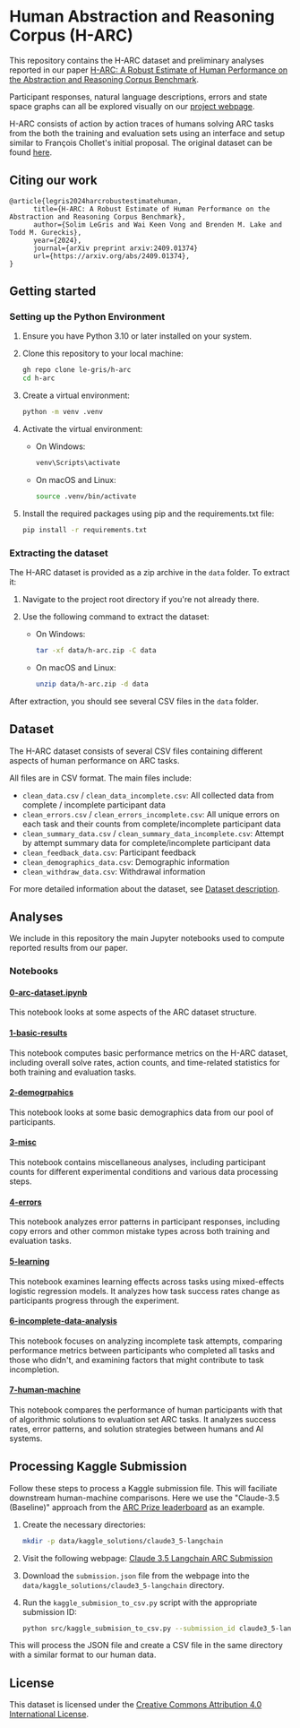 # Human Abstraction and Reasoning Corpus (H-ARC)

This repository contains the H-ARC dataset and preliminary analyses reported in our paper [H-ARC: A Robust Estimate of Human Performance on the Abstraction and Reasoning Corpus Benchmark](https://arxiv.org/abs/2409.01374).

Participant responses, natural language descriptions, errors and state space graphs can all be explored visually on our [project webpage](https://arc-visualizations.github.io/index.html).

H-ARC consists of action by action traces of humans solving ARC tasks from the both the training and evaluation sets using an interface and setup similar to François Chollet's initial proposal. The original dataset can be found [here](https://github.com/fchollet/ARC-AGI).

## Citing our work

```
@article{legris2024harcrobustestimatehuman,
      title={H-ARC: A Robust Estimate of Human Performance on the Abstraction and Reasoning Corpus Benchmark},
      author={Solim LeGris and Wai Keen Vong and Brenden M. Lake and Todd M. Gureckis},
      year={2024},
      journal={arXiv preprint arxiv:2409.01374}
      url={https://arxiv.org/abs/2409.01374},
}
```

## Getting started

### Setting up the Python Environment

1. Ensure you have Python 3.10 or later installed on your system.

2. Clone this repository to your local machine:

   ```bash
   gh repo clone le-gris/h-arc
   cd h-arc
   ```

3. Create a virtual environment:

   ```bash
   python -m venv .venv
   ```

4. Activate the virtual environment:

   - On Windows:
     ```bash
     venv\Scripts\activate
     ```
   - On macOS and Linux:
     ```bash
     source .venv/bin/activate
     ```

5. Install the required packages using pip and the requirements.txt file:
   ```bash
   pip install -r requirements.txt
   ```

### Extracting the dataset

The H-ARC dataset is provided as a zip archive in the `data` folder. To extract it:

1. Navigate to the project root directory if you're not already there.

2. Use the following command to extract the dataset:
   - On Windows:
     ```bash
     tar -xf data/h-arc.zip -C data
     ```
   - On macOS and Linux:
     ```bash
     unzip data/h-arc.zip -d data
     ```

After extraction, you should see several CSV files in the `data` folder.

## Dataset

The H-ARC dataset consists of several CSV files containing different aspects of human performance on ARC tasks.

All files are in CSV format. The main files include:

- `clean_data.csv` / `clean_data_incomplete.csv`: All collected data from complete / incomplete participant data
- `clean_errors.csv` / `clean_errors_incomplete.csv`: All unique errors on each task and their counts from complete/incomplete participant data
- `clean_summary_data.csv` / `clean_summary_data_incomplete.csv`: Attempt by attempt summary data for complete/incomplete participant data
- `clean_feedback_data.csv`: Participant feedback
- `clean_demographics_data.csv`: Demographic information
- `clean_withdraw_data.csv`: Withdrawal information

For more detailed information about the dataset, see [Dataset description](data/dataset_description.md).

## Analyses

We include in this repository the main Jupyter notebooks used to compute reported results from our paper.

### Notebooks

#### [0-arc-dataset.ipynb](analysis/0-arc-dataset.ipynb)

This notebook looks at some aspects of the ARC dataset structure.

#### [1-basic-results](analysis/1-basic-results.ipynb)

This notebook computes basic performance metrics on the H-ARC dataset, including overall solve rates, action counts, and time-related statistics for both training and evaluation tasks.

#### [2-demogrpahics](analysis/2-demographics.ipynb)

This notebook looks at some basic demographics data from our pool of participants.

#### [3-misc](analysis/3-misc.ipynb)

This notebook contains miscellaneous analyses, including participant counts for different experimental conditions and various data processing steps.

#### [4-errors](analysis/4-errors.ipynb)

This notebook analyzes error patterns in participant responses, including copy errors and other common mistake types across both training and evaluation tasks.

#### [5-learning](analysis/5-learning.ipynb)

This notebook examines learning effects across tasks using mixed-effects logistic regression models. It analyzes how task success rates change as participants progress through the experiment.

#### [6-incomplete-data-analysis](analysis/6-incomplete-data.ipynb)

This notebook focuses on analyzing incomplete task attempts, comparing performance metrics between participants who completed all tasks and those who didn't, and examining factors that might contribute to task incompletion.

#### [7-human-machine](analysis/7-human-machine.ipynb)

This notebook compares the performance of human participants with that of algorithmic solutions to evaluation set ARC tasks. It analyzes success rates, error patterns, and solution strategies between humans and AI systems.

## Processing Kaggle Submission

Follow these steps to process a Kaggle submission file. This will faciliate downstream human-machine comparisons. Here we use the "Claude-3.5 (Baseline)" approach from the [ARC Prize leaderboard](https://arcprize.org/leaderboard) as an example.

1. Create the necessary directories:

   ```bash
   mkdir -p data/kaggle_solutions/claude3_5-langchain
   ```

2. Visit the following webpage:
   [Claude 3.5 Langchain ARC Submission](https://www.kaggle.com/code/gregkamradt/using-frontier-models-on-arc-agi-via-langchain/output)

3. Download the `submission.json` file from the webpage into the `data/kaggle_solutions/claude3_5-langchain` directory.

4. Run the `kaggle_submision_to_csv.py` script with the appropriate submission ID:
   ```bash
   python src/kaggle_submision_to_csv.py --submission_id claude3_5-langchain
   ```

This will process the JSON file and create a CSV file in the same directory with a similar format to our human data.

## License

This dataset is licensed under the [Creative Commons Attribution 4.0 International License](https://creativecommons.org/licenses/by/4.0/).
